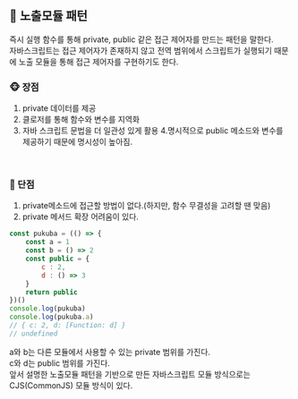 ## 🐼 노출모듈 패턴
즉시 실행 함수를 통해 private, public 같은 접근 제어자를 만드는 패턴을 말한다.<br/>
자바스크립트는 접근 제어자가 존재하지 않고 전역 범위에서 스크립트가 실행되기 때문에 노출 모듈을 통해 접근 제어자를 구현하기도 한다.<br/>

### 🐵 장점
1. private 데이터를 제공
2. 클로저를 통해 함수와 변수를 지역화
3. 자바 스크립트 문법을 더 일관성 있게 활용
4.명시적으로 public 메소드와 변수를 제공하기 때문에 명시성이 높아짐.
<br/>

### 🙈 단점
1. private메소드에 접근할 방법이 없다.(하지만, 함수 무결성을 고려할 땐 맞음)
2. private 메서드 확장 어려움이 있다.<br/>

```jsx
const pukuba = (() => {
    const a = 1
    const b = () => 2
    const public = {
        c : 2, 
        d : () => 3
    }
    return public
})()
console.log(pukuba)
console.log(pukuba.a)
// { c: 2, d: [Function: d] }
// undefined
```
a와 b는 다른 모듈에서 사용할 수 있는 private 범위를 가진다.<br/>
c와 d는 public 범위를 가진다.<br/>
앞서 설명한 노출모듈 패턴을 기반으로 만든 자바스크립트 모듈 방식으로는 CJS(CommonJS) 모듈 방식이 있다.
